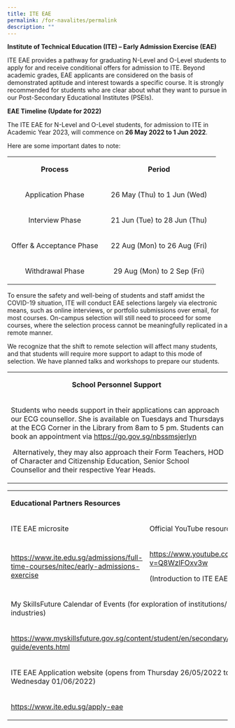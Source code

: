 ```yaml
---
title: ITE EAE
permalink: /for-navalites/permalink
description: ""
---
```

<p><strong>Institute of Technical Education (ITE) &ndash; Early Admission Exercise (EAE)</strong>&nbsp;</p>
<p>ITE EAE provides a pathway for graduating N-Level and O-Level students to apply for and receive conditional offers for admission to ITE. Beyond academic grades, EAE applicants are considered on the basis of demonstrated aptitude and interest towards a specific course. It is strongly recommended for students who are clear about what they want to pursue in our Post-Secondary Educational Institutes (PSEIs).</p>
<p><strong>EAE Timeline (Update for 2022)</strong></p>
<p>The ITE EAE for N-Level and O-Level students, for admission to ITE in Academic Year 2023, will commence on&nbsp;<strong>26 May 2022 to 1 Jun 2022</strong>.</p>
<p>Here are some important dates to note:</p>
<table width="53%">
<tbody>
<tr>
<td style="text-align: center;" width="45%">
<p><strong>Process</strong></p>
</td>
<td style="text-align: center;" width="54%">
<p><strong>Period</strong></p>
</td>
</tr>
<tr>
<td style="text-align: center;">
<p>Application Phase</p>
</td>
<td style="text-align: center;" width="54%">
<p>26 May (Thu) to 1 Jun (Wed)</p>
</td>
</tr>
<tr>
<td style="text-align: center;">
<p>Interview Phase</p>
</td>
<td style="text-align: center;" width="54%">
<p>21 Jun (Tue) to 28 Jun (Thu)</p>
</td>
</tr>
<tr>
<td style="text-align: center;">
<p>Offer &amp; Acceptance Phase</p>
</td>
<td style="text-align: center;" width="54%">
<p>22 Aug (Mon) to 26 Aug (Fri)</p>
</td>
</tr>
<tr>
<td style="text-align: center;">
<p>Withdrawal Phase</p>
</td>
<td style="text-align: center;" width="54%">
<p>29 Aug (Mon) to 2 Sep (Fri)</p>
</td>
</tr>
</tbody>
</table>
<p>To ensure the safety and well-being of students and staff amidst the COVID-19 situation,&nbsp;ITE will conduct EAE selections largely via electronic means, such as online interviews, or portfolio submissions over email, for most courses. On-campus selection will still need to proceed for some courses, where the selection process cannot be meaningfully replicated in a remote manner.&nbsp;</p>
<p>We recognize that the shift to remote selection will affect many students, and that students will require more support to adapt to this mode of selection. We have planned talks and workshops to prepare our students.&nbsp;</p>
<table width="0">
<tbody>
<tr>
<td width="622">
<p style="text-align: center;"><strong>School Personnel Support&nbsp;</strong></p>
</td>
</tr>
<tr>
<td width="622">
<p>Students who needs support in their applications can approach our ECG counsellor. She is available on Tuesdays and Thursdays at the ECG Corner in the Library from 8am to 5 pm.&nbsp;Students can book an appointment via&nbsp;<a href="https://go.gov.sg/nbssmsjerlyn">https://go.gov.sg/nbssmsjerlyn</a></p>
<p>&nbsp;Alternatively, they may also approach their Form Teachers, HOD of Character and Citizenship Education, Senior School Counsellor and their respective Year Heads.&nbsp;</p>
</td>
</tr>
</tbody>
</table>
<table>
<tbody>
<tr>
<td colspan="2" width="629">
<p><strong>Educational Partners Resources</strong></p>
</td>
</tr>
<tr>
<td width="267">
<p>ITE EAE microsite</p>
</td>
<td width="362">
<p>Official YouTube resources</p>
</td>
</tr>
<tr>
<td width="267">
<p><a href="https://www.ite.edu.sg/admissions/full-time-courses/nitec/early-admissions-exercise">https://www.ite.edu.sg/admissions/full-time-courses/nitec/early-admissions-exercise</a></p>
</td>
<td width="362">
<p><a href="https://www.youtube.com/watch?v=Q8WzlFOxv3w">https://www.youtube.com/watch?v=Q8WzlFOxv3w</a></p>
<p>(Introduction to ITE EAE)</p>
</td>
</tr>
<tr>
<td colspan="2" width="629">
<p>My SkillsFuture Calendar of Events (for exploration of institutions/ courses / industries)</p>
</td>
</tr>
<tr>
<td colspan="2" width="629">
<p><a href="https://www.myskillsfuture.gov.sg/content/student/en/secondary/education-guide/events.html">https://www.myskillsfuture.gov.sg/content/student/en/secondary/education-guide/events.html</a></p>
</td>
</tr>
<tr>
<td colspan="2" width="629">
<p>ITE EAE Application website (opens from Thursday 26/05/2022 to Wednesday 01/06/2022)</p>
</td>
</tr>
<tr>
<td colspan="2" width="629">
<p><a href="https://www.ite.edu.sg/apply-eae">https://www.ite.edu.sg/apply-eae</a></p>
</td>
</tr>
</tbody>
</table>